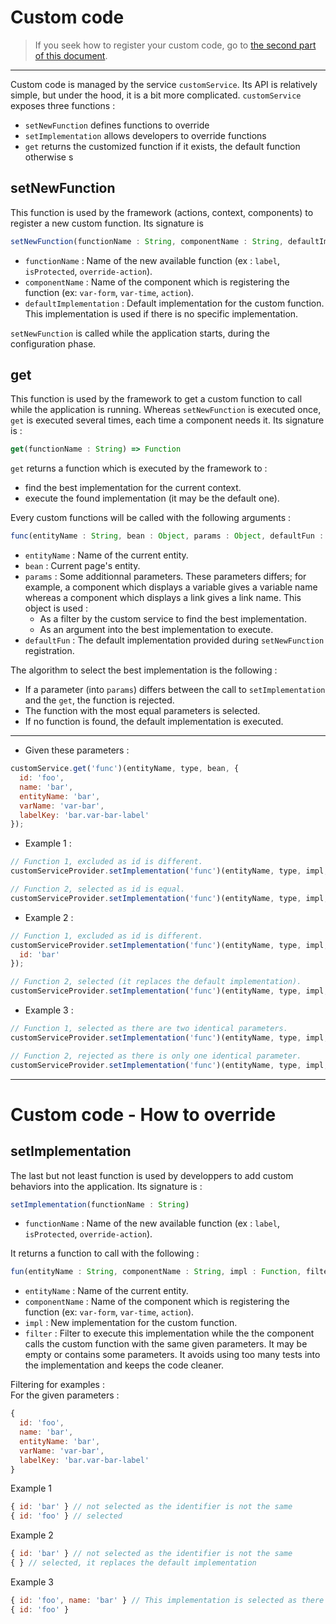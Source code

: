 # Custom code

> If you seek how to register your custom code, go to [the second part of this document](#custom-code---how-to-override).

----

Custom code is managed by the service `customService`. Its API is relatively simple, but under the hood, it is a bit more complicated.
`customService` exposes three functions :
* `setNewFunction` defines functions to override
* `setImplementation` allows developers to override functions
* `get` returns the customized function if it exists, the default function otherwise
s
## setNewFunction
This function is used by the framework (actions, context, components) to register a new custom function. Its signature is  
```javascript
setNewFunction(functionName : String, componentName : String, defaultImplementation : Function) => Void
```
* `functionName` : Name of the new available function (ex : `label`, `isProtected`, `override-action`).
* `componentName` : Name of the component which is registering the function (ex: `var-form`, `var-time`, `action`).
* `defaultImplementation` : Default implementation for the custom function. This implementation is used if there is no specific implementation.

`setNewFunction` is called while the application starts, during the configuration phase.

## get
This function is used by the framework to get a custom function to call while the application is running. Whereas `setNewFunction` is executed once, `get` is executed several times, each time a component needs it. Its signature is :
```javascript
get(functionName : String) => Function
```
`get` returns a function which is executed by the framework to :
* find the best implementation for the current context.
* execute the found implementation (it may be the default one).

Every custom functions will be called with the following arguments :
```javascript
func(entityName : String, bean : Object, params : Object, defaultFun : Function)
```
* `entityName` : Name of the current entity.
* `bean` : Current page's entity.
* `params` : Some additionnal parameters. These parameters differs; for example, a component which displays a variable gives a variable name whereas a component which displays a link gives a link name. This object is used :
  * As a filter by the custom service to find the best implementation.
  * As an argument into the best implementation to execute. 
* `defaultFun` : The default implementation provided during `setNewFunction` registration.

The algorithm to select the best implementation is the following :
* If a parameter (into `params`) differs between the call to `setImplementation` and the `get`, the function is rejected.
* The function with the most equal parameters is selected.
* If no function is found, the default implementation is executed.

---
* Given these parameters :
```javascript
customService.get('func')(entityName, type, bean, {
  id: 'foo',
  name: 'bar',
  entityName: 'bar',
  varName: 'var-bar',
  labelKey: 'bar.var-bar-label'
});
```

* Example 1 :
```javascript
// Function 1, excluded as id is different.
customServiceProvider.setImplementation('func')(entityName, type, impl, { id: 'bar' });

// Function 2, selected as id is equal.
customServiceProvider.setImplementation('func')(entityName, type, impl, { id: 'foo' });
```

* Example 2 :
```javascript
// Function 1, excluded as id is different.
customServiceProvider.setImplementation('func')(entityName, type, impl, {
  id: 'bar'
});

// Function 2, selected (it replaces the default implementation).
customServiceProvider.setImplementation('func')(entityName, type, impl, {});
```

* Example 3 :
```javascript
// Function 1, selected as there are two identical parameters.
customServiceProvider.setImplementation('func')(entityName, type, impl, { id: 'foo', name: 'bar' });

// Function 2, rejected as there is only one identical parameter.
customServiceProvider.setImplementation('func')(entityName, type, impl, { id: 'foo' });
```

----
# Custom code - How to override

## setImplementation
The last but not least function is used by developpers to add custom behaviors into the application. Its signature is :
```javascript
setImplementation(functionName : String)
```
* `functionName` : Name of the new available function (ex : `label`, `isProtected`, `override-action`).

It returns a function to call with the following :
```javascript
fun(entityName : String, componentName : String, impl : Function, filter : Object)
```
* `entityName` : Name of the current entity.
* `componentName` : Name of the component which is registering the function (ex: `var-form`, `var-time`, `action`).
* `impl` : New implementation for the custom function.
* `filter` : Filter to execute this implementation while the the component calls the custom function with the same given parameters. It may be empty or contains some parameters. It avoids using too many tests into the implementation and keeps the code cleaner.

Filtering for examples :  
For the given parameters :
```javascript
{
  id: 'foo',
  name: 'bar',
  entityName: 'bar',
  varName: 'var-bar',
  labelKey: 'bar.var-bar-label'
}
```
Example 1
```javascript
{ id: 'bar' } // not selected as the identifier is not the same
{ id: 'foo' } // selected
```
Example 2
```javascript
{ id: 'bar' } // not selected as the identifier is not the same
{ } // selected, it replaces the default implementation
```
Example 3
```javascript
{ id: 'foo', name: 'bar' } // This implementation is selected as there is two identical parameters
{ id: 'foo' }
```
